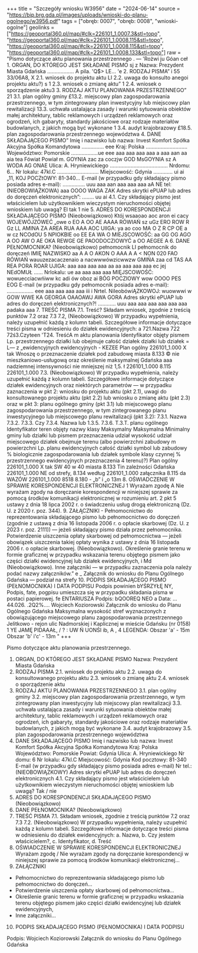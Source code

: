 +++
title = "Szczegóły wniosku W3956"
date = "2024-06-14"
source = "https://bip.brg.gda.pl/images/uploads/wnioski-do-planu-ogolnego/w3956.pdf"
tags = ["obręb: 0007", "obręb: 0008", "wnioski-ogolne"]
geolinks = ["https://geoportal360.pl/map/#clk=226101_1.0007.3&stl=topo", "https://geoportal360.pl/map/#clk=226101_1.0008.115&stl=topo", "https://geoportal360.pl/map/#clk=226101_1.0008.115&stl=topo", "https://geoportal360.pl/map/#clk=226101_1.0008.133&stl=topo"]
raw = "Pismo dotyczące aktu planowania przestrzennego . — 'Rożwi ju Góan ceł  1. ORGAN, DO KTÓREGO JEST SKŁADANE PISMO sj z Nazwa: Prezydent Miasta Gdańska .................. A pila. 'Q$> LE... 'e 2. RODZAJ PISMA” i 55 33/06A8, X 2.1. wniosek do projektu aktu LI 2.2. uwaga do konsulto anegoi projektu aktu?) s 1 2.3. wniosek o zmianę aktu” 1 2.4. wniosek o sporządzenie aktu3 3. RODZAJ AKTU PLANOWANIA PRZESTRZENNEGO” 21 3.1. plan ogólny gminy £13.2. miejscowy plan zagospodarowania przestrzennego, w tym zintegrowany plan inwestycyjny lub miejscowy plan rewitalizacji 13.3. uchwała ustalająca zasady i warunki sytuowania obiektów małej architektury, tablic reklamowych i urządzeń reklamowych oraz ogrodzeń, ich gabaryty, standardy jakościowe oraz rodzaje materiałów budowlanych, z jakich mogą być wykonane 1 3.4. audyt krajobrazowy £18.5. plan zagospodarowania przestrzennego województwa 4. DANE SKŁADAJĄCEGO PISMO” Imię i nazwisko lub nazwa: Invest Komfort Spółka Akcyjna Spółka Komandytowa ............... eee Kraj: Polska ............................ Województwo: Pomorskie ..................ue eee aaa aaa aaa aaa a aaa aan aa aia tea Fówiat Powiał m. GOYNIA zac za coczjw GOD MsGOYNIA sz A WODA AG ONAE Ulica: A. Hryniewickiego ....................................... Nrdomu: 6... Nr lokalu: 47kl.C ............................ Miejscowość: Gdynia ............. ui ai „11, KOJ POCZtOWY: 81-340... E-mail (w przypadku gdy składający pismo posiada adres e-mail): ............... uuu aaa aan aaa aaa aaa aA NE tel: (NIEOBOWIĄŻKOWA) aaa OOOO WAGA ZAK Adres skrytki ePUAP lub adres do doręczeń elektronicznych”: ........ uu ai 4.1. Czy składający pismo jest właścicielem lub użytkownikiem wieczystym nieruchomości objętej wnioskiem lub uwagą? El tak 1 nie 5. ADRES DO KORESPONDENCJI SKŁADAJĄCEGO PISMO (Nieobowiązkowo) Któj wsaaoao aoc aron ei cacy WOJEWÓJZÓWEĆ „owe o EO A OO AE AAAA RÓWIAŃ sz uGz ERO ROW R Gz LL AMINA ZA AREA RUA AAA AOC UlIGA: ya ao coo MA O Z R CP OE a w cz NCOdOU 5 NPIOKBIE oo EE EA WA O MIEJSCOWOŚĆ: aa GG OG AGO A OO AW O AE OKA REWGE GE PAOODOCZIOWYĆ a OO AEGEE A 6. DANE PEŁNOMOCNIKA? (Nieobowiązkowo)  pełnomocnik LI pełnomocnik do doręczeń IMIĘ NAZWISKO aa A A O AKON O AAA A A < NON 020 FAO RÓWIAŃ wauuzezacaczenaio a nacwwwówzicwwzw GMIŃA zaa cd TAS AA REA PORA ROAR UJIGA: aaa aaa aaa aaa aa aa aaa aaa aaa ec jej NEdOMUŁ ...... Nrlokalu: ue aa aaa aaa aaa MIĘJSCOWOŚĆ: wowuecciacwńiww kc adi ów oboz ai BÓG POCZIOWY wow OOOO PES EOG E-mail (w przypadku gdy pełnomocnik posiada adres e-mail): .................. eee aaa aaa aaa aaa iii i Nrtel. NiIeobówiĄZKOWOJ: wuowwwi w GOW WWE KA GEORGA OAAOAWJ AWA GORA Adres skrytki ePUAP lub adres do doręczeń elektronicznych?! ............ uuu aaa aaa aaa aaa aaa aaa padaka aaa 7. TREŚĆ PISMA 7.1. Treść? Składam wniosek, zgodnie z treścią punktów 7.2 oraz 7.3 7.2, (Nieobowiązkowo) W przypadku wypełnienia, należy uzupełnić każdą z kolumn tabeli. Szczegółowe informacje dotyczące treści pisma w odniesieniu do działek ewidencyjnych: a 721.Nazwa  722  72ś3.Czyteen  'T24. TreśćA m aktu planowania Identyfikator objęty pismem Lp.  przestrzennego działki lub obejmuje całość działek działki lub działek = L— z „ewidencyjnych ewidencyjnych  - KEZEE Plan ogólny  226101_1.000 X tak Wnoszę o przeznaczenie działek pod zabudowę miasta 8.133 © nie mieszkaniowo-usługową oraz określenie maksymalnej  Gdańska aaa nadziemnej intensywności nie mniejszej niż 1,5. ł 226101_1.000  8.115 226101_1.000 7.3. (Nieobowiązkowo) W przypadku wypełnienia, należy uzupełnić każdą z kolumn tabeli. Szczegółowe informacje dotyczące działek ewidencyjnych oraz niektórych parametrów — w przypadku zaznaczenia w pkt 2: wniosku do projektu aktu (pkt 2.1), uwagi do konsultowanego projektu aktu (pkt 2.2) lub wniosku o zmianę aktu (pkt 2.3) oraz w pkt 3: planu ogólnego gminy (pkt 3.1) lub miejscowego planu zagospodarowania przestrzennego, w tym zintegrowanego planu inwestycyjnego lub miejscowego planu rewitalizacji (pkt 3.2): 7.3.1. Nazwa 7.3.2. 7.3.3. Czy 7.3.4. Nazwa lub 1.3.5. 7.3.6. T.3.T. planu ogólnego Identyfikator teren objęty nazwy klasy Maksymalny Maksymalna Minimalny gminy lub działki lub pismem przeznaczenia udział wysokość udział miejscowego działek obejmuje terenu (albo powierzchni zabudowy m powierzchni Lp. planu ewidencyjnych całość działki symbol lub zabudowy % biologicznie zagospodarowania lub działek symbole klasy czynnej % przestrzennego ewidencyjnych przeznaczenia 4 terenu)?) Plan ogólny 226101_1.000 X tak SW 40 w 40 miasta 8.133 Tin zależności Gdańska 226101_1.000 NE od strefy, 8.134 według  226101_1.000 załącznika 8.115 da WAZÓW 226101_1.000 8518 8.180 - „b” i „o 13m 8. OŚWIADCZENIE W SPRAWIE KORESPONDENCJI ELEKTRONICZNEJ 1 Wyrażam zgodę A Nie wyrażam zgody na doręczanie korespondencji w niniejszej sprawie za pomocą środków komunikacji elektronicznej w rozumieniu art. 2 pkt 5 ustawy z dnia 18 lipca 2002 r. o świadczeniu usług drogą elektroniczną (Dz. U. z 2020 r. poz. 344). 9. ZAŁĄCZNIKI  - Pełnomocnictwo do reprezentowania składającego pismo lub pełnomocnictwo do doręczeń (zgodnie z ustawą z dnia 16 listopada 2006 r. o opłacie skarbowej (Dz. U. z 2023 r. poz. 2111)) — jeżeli składający pismo działa przez pełnomocnika.  Potwierdzenie uiszczenia opłaty skarbowej od pełnomocnictwa — jeżeli obowiązek uiszczenia takiej opłaty wynika z ustawy z dnia 16 listopada 2006 r. o opłacie skarbowej.  (Nieobowiązkowo). Określenie granie terenu w formie graficznej w przypadku wskazania terenu objętego pismem jako części działki ewidencyjnej lub działek ewidencyjnych, i Md (Nieobowiązkowo). Inne załączniki — w przypadku zaznaczenia pola należy podać nazwy załączników.” e _ Załącznik do wniosku do Planu Ogólnego Gdańska — podział na strefy 10. PODPIS SKŁADAJĄCEGO PISMO (PEŁNOMOCNIKA) I DATA PODPISU Podpis powinien bYŚRZYŁĘ NY, Podpis, fate, pogpisu umieszcza się w przypadku składania pisma w postaci papierowej. fe ENTARIUSZA  Podpis: bQOOREQ NEO a Data: ... 44.026. .2Q2%.... Wojciech Koziorowski Załącznik do wniosku do Planu Ogólnego Gdańska Maksymalna wysokość stref wyznaczonych z obowiązującego miejscowego planu zagospodarowania przestrzennego Jelitkowo - rejon ulic Nadmorskiej i Kaplicznej w mieście Gdańsku (nr 0158) 1 YE JAMĘ PIDAAAŁ, / ? : UW Ń UONŚI ib, A ,  4 LEGENDA: Obszar 'a' - 15m Obszar 'b' i'c' - 13m "
+++

Pismo dotyczące aktu planowania przestrzennego.
1. ORGAN, DO KTÓREGO JEST SKŁADANE PISMO
Nazwa: Prezydent Miasta Gdańska
2. RODZAJ PISMA
2.1. wniosek do projektu aktu
2.2. uwaga do konsultowanego projektu aktu
2.3. wniosek o zmianę aktu
2.4. wniosek o sporządzenie aktu
3. RODZAJ AKTU PLANOWANIA PRZESTRZENNEGO
3.1. plan ogólny gminy
3.2. miejscowy plan zagospodarowania przestrzennego, w tym zintegrowany plan inwestycyjny lub miejscowy plan rewitalizacji
3.3. uchwała ustalająca zasady i warunki sytuowania obiektów małej architektury, tablic reklamowych i urządzeń reklamowych oraz ogrodzeń, ich gabaryty, standardy jakościowe oraz rodzaje materiałów budowlanych, z jakich mogą być wykonane
3.4. audyt krajobrazowy
3.5. plan zagospodarowania przestrzennego województwa
4. DANE SKŁADAJĄCEGO PISMO
Imię i nazwisko lub nazwa: Invest Komfort Spółka Akcyjna Spółka Komandytowa
Kraj: Polska
Województwo: Pomorskie
Powiat: Gdynia
Ulica: A. Hryniewickiego
Nr domu: 6
Nr lokalu: 47kl.C
Miejscowość: Gdynia
Kod pocztowy: 81-340
E-mail (w przypadku gdy składający pismo posiada adres e-mail)
Nr tel.: (NIEOBOWIĄZKOWY)
Adres skrytki ePUAP lub adres do doręczeń elektronicznych
4.1. Czy składający pismo jest właścicielem lub użytkownikiem wieczystym nieruchomości objętej wnioskiem lub uwagą?
Tak / nie
5. ADRES DO KORESPONDENCJI SKŁADAJĄCEGO PISMO
(Nieobowiązkowo)
6. DANE PEŁNOMOCNIKA?
(Nieobowiązkowo)
7. TREŚĆ PISMA
7.1. Składam wniosek, zgodnie z treścią punktów 7.2 oraz 7.3
7.2. (Nieobowiązkowo) W przypadku wypełnienia, należy uzupełnić każdą z kolumn tabeli.
Szczegółowe informacje dotyczące treści pisma w odniesieniu do działek ewidencyjnych:
a. Nazwa, b. Czy jestem właścicielem?, c. Identyfikator, d. Treść
8. OŚWIADCZENIE W SPRAWIE KORESPONDENCJI ELEKTRONICZNEJ
Wyrażam zgodę / Nie wyrażam zgody na doręczanie korespondencji w niniejszej sprawie za pomocą środków komunikacji elektronicznej...
9. ZAŁĄCZNIKI
- Pełnomocnictwo do reprezentowania składającego pismo lub pełnomocnictwo do doręczeń...
- Potwierdzenie uiszczenia opłaty skarbowej od pełnomocnictwa...
- Określenie granic terenu w formie graficznej w przypadku wskazania terenu objętego pismem jako części działki ewidencyjnej lub działek ewidencyjnych,
- Inne załączniki...
10. PODPIS SKŁADAJĄCEGO PISMO (PEŁNOMOCNIKA) I DATA PODPISU

Podpis:
Wojciech Koziorowski
Załącznik do wniosku do Planu Ogólnego Gdańska


